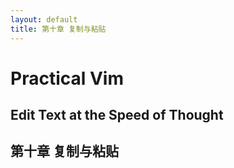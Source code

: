```yaml
---
layout: default
title: 第十章 复制与粘贴
---
```

# Practical Vim

## Edit Text at the Speed of Thought

## 第十章 复制与粘贴

